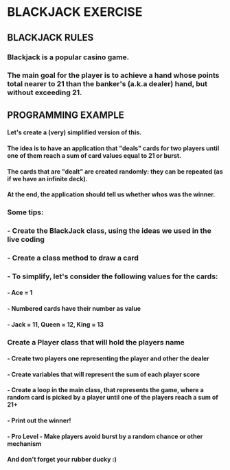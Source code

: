 # BLACKJACK EXERCISE
## BLACKJACK RULES
### Blackjack is a popular casino game. 
### The main goal for the player is to achieve a hand whose points total nearer to 21 than the banker's (a.k.a dealer) hand, but without exceeding 21.
## PROGRAMMING EXAMPLE
#### Let's create a (very) simplified version of this.
#### The idea is to have an application that "deals" cards for two players until one of them reach a sum of card values equal to 21 or burst.
#### The cards that are "dealt" are created randomly: they can be repeated (as if we have an infinite deck).
#### At the end, the application should tell us whether whos was the winner.
### Some tips:
### - Create the BlackJack class, using the ideas we used in the live coding
### - Create a class method to draw a card
### - To simplify, let's consider the following values for the cards:
#### - Ace = 1
#### - Numbered cards have their number as value
#### - Jack = 11, Queen = 12, King = 13
### Create a Player class that will hold the players name
#### - Create two players one representing the player and other the dealer
#### - Create variables that will represent the sum of each player score
#### - Create a loop in the main class, that represents the game, where a random card is picked by a player until one of the players reach a sum of 21+
#### - Print out the winner!
#### - Pro Level - Make players avoid burst by a random chance or other mechanism
#### And don't forget your rubber ducky :)